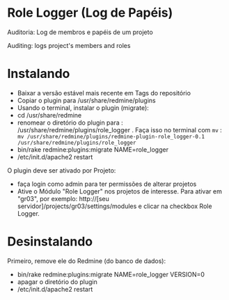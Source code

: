 # Role Logger (Log de Papéis)

Auditoria: Log de membros e papéis de um projeto

Auditing: logs project's members and roles

# Instalando

- Baixar a versão estável mais recente em Tags do repositório
- Copiar o plugin para /usr/share/redmine/plugins
- Usando o terminal, instalar o plugin (migrate):
- cd /usr/share/redmine
- renomear o diretório do plugin para : /usr/share/redmine/plugins/role_logger . Faça isso no terminal com `mv` : ` mv /usr/share/redmine/plugins/redmine-plugin-role_logger-0.1 /usr/share/redmine/plugins/role_logger`
- bin/rake redmine:plugins:migrate NAME=role_logger
- /etc/init.d/apache2 restart

O plugin deve ser ativado por Projeto:

- faça login como admin para ter permissões de alterar projetos
- Ative o Módulo "Role Logger" nos projetos de interesse. Para ativar em "gr03", por exemplo: http://[seu servidor]/projects/gr03/settings/modules e clicar na checkbox Role Logger.

# Desinstalando

Primeiro, remove ele do Redmine (do banco de dados):

- bin/rake redmine:plugins:migrate NAME=role_logger VERSION=0
- apagar o diretório do plugin
- /etc/init.d/apache2 restart
